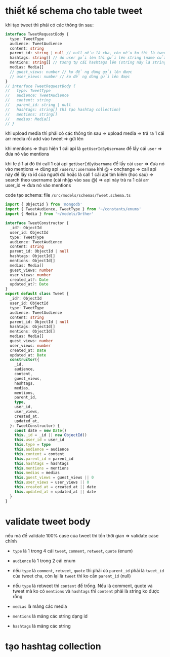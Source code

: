 # thiết kế schema cho table tweet

khi tạo tweet thì phải có các thông tin sau:

```ts
interface TweetRequestBody {
  type: TweetType
  audience: TweetAudience
  content: string
  parent_id: string | null // null nếu là cha, còn nếu ko thì là tweet_id cha dạng string
  hashtags: string[] // do user gửi lên thì gửi lên string (name của hashtags ví dụ #js #react => khi lên api thì tạo hashtag collection)
  mentions: string[] // tương tự cái hashtags lên (string này là string dạng user_id)
  medias: Media[]
  // guest_views: number // ko để ng dùng gửi lên được
  // user_views: number // ko để ng dùng gửi lên được
}
// interface TweetRequestBody {
//   type: TweetType
//   audience: TweetAudience
//   content: string
//   parent_id: string | null
//   hashtags: string[] thì tạo hashtag collection)
//   mentions: string[]
//   medias: Media[]
// }
```

khi upload media thì phải có các thông tin sau => upload media => trả ra 1 cái arr media rồi add vào tweet => gửi lên

khi mentions => thực hiện 1 cái api là `getUserIdByUsername` để lấy cái `user` => đưa nó vào mentions

khi fe `@` 1 ai đó thì call 1 cái api `getUserIdByUsername` để lấy cái `user` => đưa nó vào mentions => dùng api `/users/:username` khi @ + onchange => call api này để lấy ra id của người đó hoặc là call 1 cái api tìm kiếm (học sau) => search theo username (cái nhập vào sau @) => api này trả ra 1 cái arr user_id => đưa nó vào mentions

code tạo schema: file `/src/models/schemas/Tweet.schema.ts`

```ts
import { ObjectId } from 'mongodb'
import { TweetAudience, TweetType } from '~/constants/enums'
import { Media } from '~/models/Orther'

interface TweetConstructor {
  _id?: ObjectId
  user_id: ObjectId
  type: TweetType
  audience: TweetAudience
  content: string
  parent_id: ObjectId | null
  hashtags: ObjectId[]
  mentions: ObjectId[]
  medias: Media[]
  guest_views: number
  user_views: number
  created_at?: Date
  updated_at?: Date
}
export default class Tweet {
  _id?: ObjectId
  user_id: ObjectId
  type: TweetType
  audience: TweetAudience
  content: string
  parent_id: ObjectId | null
  hashtags: ObjectId[]
  mentions: ObjectId[]
  medias: Media[]
  guest_views: number
  user_views: number
  created_at: Date
  updated_at: Date
  constructor({
    _id,
    audience,
    content,
    guest_views,
    hashtags,
    medias,
    mentions,
    parent_id,
    type,
    user_id,
    user_views,
    created_at,
    updated_at,
  }: TweetConstructor) {
    const date = new Date()
    this._id = _id || new ObjectId()
    this.user_id = user_id
    this.type = type
    this.audience = audience
    this.content = content
    this.parent_id = parent_id
    this.hashtags = hashtags
    this.mentions = mentions
    this.medias = medias
    this.guest_views = guest_views || 0
    this.user_views = user_views || 0
    this.created_at = created_at || date
    this.updated_at = updated_at || date
  }
}
```

# validate tweet body

nếu mà để validate 100% case của tweet thì tốn thời gian => validate case chính

- `type` là 1 trong 4 cái `tweet`, `comment`, `retweet`, `quote` (enum)

- `audience` là 1 trong 2 cái enum

- nếu `type` là `comment`, `retweet`, `quote` thì phải có `parent_id` phải là `tweet_id` của tweet cha, còn lại là `tweet` thì ko cần `parent_id` (null)

- nếu `type` là retweet thì `content` để trống. Nếu là comment, quote và tweet mà ko có `mentions` và `hashtags` thì `content` phải là string ko được rỗng
- `medias` là mảng các media
- `mentions` là mảng các string dạng id
- `hashtags` là mảng các string

# tạo hashtag collection
